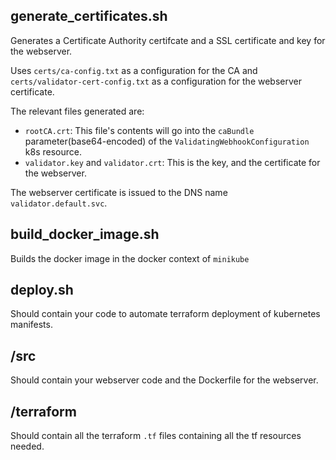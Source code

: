 ## generate_certificates.sh

Generates a Certificate Authority certifcate and a SSL certificate and key for the webserver.

Uses `certs/ca-config.txt` as a configuration for the CA and
`certs/validator-cert-config.txt` as a configuration for the webserver certificate.

The relevant files generated are:
* `rootCA.crt`: This file's contents will go into the `caBundle` parameter(base64-encoded) of the `ValidatingWebhookConfiguration` k8s resource. 
* `validator.key` and `validator.crt`: This is the key, and the certificate for the webserver.

The webserver certificate is issued to the DNS name `validator.default.svc`.

## build_docker_image.sh

Builds the docker image in the docker context of `minikube`


## deploy.sh

Should contain your code to automate terraform deployment of kubernetes manifests.

## /src

Should contain your webserver code and the Dockerfile for the webserver. 

## /terraform

Should contain all the terraform `.tf` files containing all the tf resources needed.
